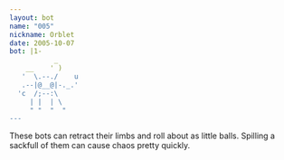 ```yaml
---
layout: bot
name: "005"
nickname: Orblet
date: 2005-10-07
bot: |1-
           _     
    __    ' )    
   '  \.--./    u
   .--|@__@|-._.'
  'c  /;--:\     
     | |  | \    
     " "  "  "   
---
```

These bots can retract their limbs and roll about as little balls.  Spilling a sackfull of them can cause chaos pretty quickly.
